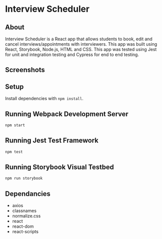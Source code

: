 # Interview Scheduler

## About

Interview Scheduler is a React app that allows students to book, edit and cancel interviews/appointments with interviewers. This app was built using React, Storybook, Node.js, HTML and CSS. This app was tested using Jest for unit and integration testing and Cypress for end to end testing.

## Screenshots

## Setup

Install dependencies with `npm install`.

## Running Webpack Development Server

```sh
npm start
```

## Running Jest Test Framework

```sh
npm test
```

## Running Storybook Visual Testbed

```sh
npm run storybook
```

## Dependancies

- axios
- classnames
- normalize.css
- react
- react-dom
- react-scripts
